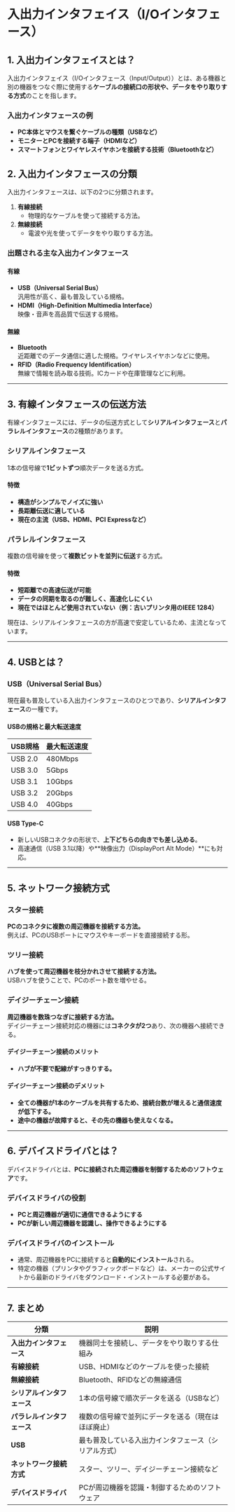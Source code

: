 # 入出力インタフェイス（I/Oインタフェース）

## 1. 入出力インタフェイスとは？
入出力インタフェイス（I/Oインタフェース（Input/Output））とは、ある機器と別の機器をつなぐ際に使用する**ケーブルの接続口の形状や、データをやり取りする方式**のことを指します。  

### **入出力インタフェースの例**
- **PC本体とマウスを繋ぐケーブルの種類（USBなど）**
- **モニターとPCを接続する端子（HDMIなど）**
- **スマートフォンとワイヤレスイヤホンを接続する技術（Bluetoothなど）**

## 2. 入出力インタフェースの分類
入出力インタフェースは、以下の2つに分類されます。

1. **有線接続**
   - 物理的なケーブルを使って接続する方法。
2. **無線接続**
   - 電波や光を使ってデータをやり取りする方法。

### **出題される主な入出力インタフェース**
#### **有線**
- **USB（Universal Serial Bus）**  
  汎用性が高く、最も普及している規格。
- **HDMI（High-Definition Multimedia Interface）**  
  映像・音声を高品質で伝送する規格。

#### **無線**
- **Bluetooth**  
  近距離でのデータ通信に適した規格。ワイヤレスイヤホンなどに使用。
- **RFID（Radio Frequency Identification）**  
  無線で情報を読み取る技術。ICカードや在庫管理などに利用。

---

## 3. 有線インタフェースの伝送方法
有線インタフェースには、データの伝送方式として**シリアルインタフェース**と**パラレルインタフェース**の2種類があります。

### **シリアルインタフェース**
1本の信号線で**1ビットずつ**順次データを送る方式。  
#### **特徴**
- **構造がシンプルでノイズに強い**
- **長距離伝送に適している**
- **現在の主流（USB、HDMI、PCI Expressなど）**

### **パラレルインタフェース**
複数の信号線を使って**複数ビットを並列に伝送**する方式。  
#### **特徴**
- **短距離での高速伝送が可能**
- **データの同期を取るのが難しく、高速化しにくい**
- **現在ではほとんど使用されていない（例：古いプリンタ用のIEEE 1284）**

現在は、シリアルインタフェースの方が高速で安定しているため、主流となっています。

---

## 4. USBとは？
### **USB（Universal Serial Bus）**
現在最も普及している入出力インタフェースのひとつであり、**シリアルインタフェース**の一種です。

#### **USBの規格と最大転送速度**
| USB規格 | 最大転送速度 |
|---------|-------------|
| USB 2.0 | 480Mbps |
| USB 3.0 | 5Gbps |
| USB 3.1 | 10Gbps |
| USB 3.2 | 20Gbps |
| USB 4.0 | 40Gbps |

#### **USB Type-C**
- 新しいUSBコネクタの形状で、**上下どちらの向きでも差し込める**。
- 高速通信（USB 3.1以降）や**映像出力（DisplayPort Alt Mode）**にも対応。

---

## 5. ネットワーク接続方式

### **スター接続**
**PCのコネクタに複数の周辺機器を接続する方法。**  
例えば、PCのUSBポートにマウスやキーボードを直接接続する形。

### **ツリー接続**
**ハブを使って周辺機器を枝分かれさせて接続する方法。**  
USBハブを使うことで、PCのポート数を増やせる。

### **デイジーチェーン接続**
**周辺機器を数珠つなぎに接続する方法。**  
デイジーチェーン接続対応の機器には**コネクタが2つ**あり、次の機器へ接続できる。  

#### **デイジーチェーン接続のメリット**
- **ハブが不要で配線がすっきりする。**

#### **デイジーチェーン接続のデメリット**
- **全ての機器が1本のケーブルを共有するため、接続台数が増えると通信速度が低下する。**
- **途中の機器が故障すると、その先の機器も使えなくなる。**


---

## 6. デバイスドライバとは？
デバイスドライバとは、**PCに接続された周辺機器を制御するためのソフトウェア**です。

### **デバイスドライバの役割**
- **PCと周辺機器が適切に通信できるようにする**
- **PCが新しい周辺機器を認識し、操作できるようにする**

### **デバイスドライバのインストール**
- 通常、周辺機器をPCに接続すると**自動的にインストール**される。
- 特定の機器（プリンタやグラフィックボードなど）は、メーカーの公式サイトから最新のドライバをダウンロード・インストールする必要がある。

---

## 7. まとめ
| 分類 | 説明 |
|------|------|
| **入出力インタフェース** | 機器同士を接続し、データをやり取りする仕組み |
| **有線接続** | USB、HDMIなどのケーブルを使った接続 |
| **無線接続** | Bluetooth、RFIDなどの無線通信 |
| **シリアルインタフェース** | 1本の信号線で順次データを送る（USBなど） |
| **パラレルインタフェース** | 複数の信号線で並列にデータを送る（現在はほぼ廃止） |
| **USB** | 最も普及している入出力インタフェース（シリアル方式） |
| **ネットワーク接続方式** | スター、ツリー、デイジーチェーン接続など |
| **デバイスドライバ** | PCが周辺機器を認識・制御するためのソフトウェア |


